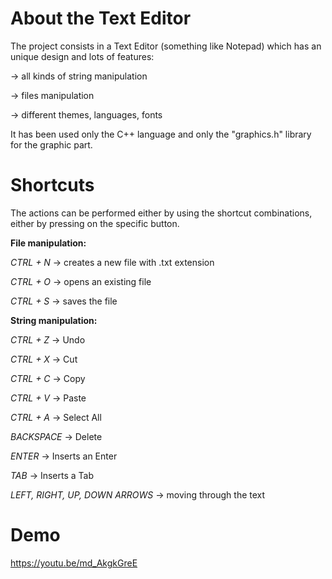 # About the Text Editor 

The project consists in a Text Editor (something like Notepad) which has an unique design and lots of features: 

-> all kinds of string manipulation

-> files manipulation

-> different themes, languages, fonts

It has been used only the C++ language and only the "graphics.h" library for the graphic part. 

# Shortcuts

The actions can be performed either by using the shortcut combinations, either by pressing on the specific button.

**File manipulation:**

*CTRL + N* -> creates a new file with .txt extension

*CTRL + O* -> opens an existing file

*CTRL + S* -> saves the file

**String manipulation:**

*CTRL + Z* -> Undo

*CTRL + X* -> Cut

*CTRL + C* -> Copy

*CTRL + V* -> Paste

*CTRL + A* -> Select All

*BACKSPACE* -> Delete

*ENTER* -> Inserts an Enter

*TAB* -> Inserts a Tab

*LEFT, RIGHT, UP, DOWN ARROWS* -> moving through the text

# Demo
https://youtu.be/md_AkgkGreE
